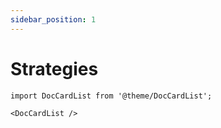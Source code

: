 ```yaml
---
sidebar_position: 1
---
```


# Strategies

```mdx-code-block
import DocCardList from '@theme/DocCardList';

<DocCardList />
```

